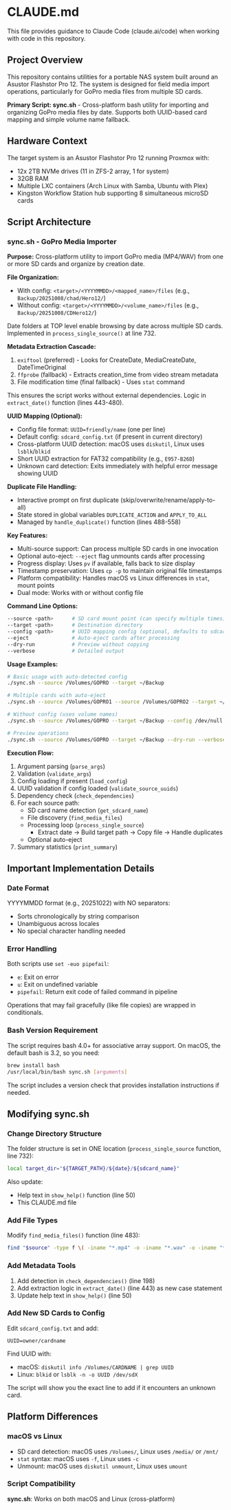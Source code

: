 # CLAUDE.md

This file provides guidance to Claude Code (claude.ai/code) when working with code in this repository.

## Project Overview

This repository contains utilities for a portable NAS system built around an Asustor Flashstor Pro 12. The system is designed for field media import operations, particularly for GoPro media files from multiple SD cards.

**Primary Script: sync.sh** - Cross-platform bash utility for importing and organizing GoPro media files by date. Supports both UUID-based card mapping and simple volume name fallback.

## Hardware Context

The target system is an Asustor Flashstor Pro 12 running Proxmox with:
- 12x 2TB NVMe drives (11 in ZFS-2 array, 1 for system)
- 32GB RAM
- Multiple LXC containers (Arch Linux with Samba, Ubuntu with Plex)
- Kingston Workflow Station hub supporting 8 simultaneous microSD cards

## Script Architecture

### sync.sh - GoPro Media Importer

**Purpose:** Cross-platform utility to import GoPro media (MP4/WAV) from one or more SD cards and organize by creation date.

**File Organization:**
- With config: `<target>/<YYYYMMDD>/<mapped_name>/files` (e.g., `Backup/20251008/chad/Hero12/`)
- Without config: `<target>/<YYYYMMDD>/<volume_name>/files` (e.g., `Backup/20251008/CDHero12/`)

Date folders at TOP level enable browsing by date across multiple SD cards. Implemented in `process_single_source()` at line 732.

**Metadata Extraction Cascade:**
1. `exiftool` (preferred) - Looks for CreateDate, MediaCreateDate, DateTimeOriginal
2. `ffprobe` (fallback) - Extracts creation_time from video stream metadata
3. File modification time (final fallback) - Uses `stat` command

This ensures the script works without external dependencies. Logic in `extract_date()` function (lines 443-480).

**UUID Mapping (Optional):**
- Config file format: `UUID=friendly/name` (one per line)
- Default config: `sdcard_config.txt` (if present in current directory)
- Cross-platform UUID detection: macOS uses `diskutil`, Linux uses `lsblk`/`blkid`
- Short UUID extraction for FAT32 compatibility (e.g., `E957-B26D`)
- Unknown card detection: Exits immediately with helpful error message showing UUID

**Duplicate File Handling:**
- Interactive prompt on first duplicate (skip/overwrite/rename/apply-to-all)
- State stored in global variables `DUPLICATE_ACTION` and `APPLY_TO_ALL`
- Managed by `handle_duplicate()` function (lines 488-558)

**Key Features:**
- Multi-source support: Can process multiple SD cards in one invocation
- Optional auto-eject: `--eject` flag unmounts cards after processing
- Progress display: Uses `pv` if available, falls back to size display
- Timestamp preservation: Uses `cp -p` to maintain original file timestamps
- Platform compatibility: Handles macOS vs Linux differences in `stat`, mount points
- Dual mode: Works with or without config file

**Command Line Options:**
```bash
--source <path>      # SD card mount point (can specify multiple times)
--target <path>      # Destination directory
--config <path>      # UUID mapping config (optional, defaults to sdcard_config.txt)
--eject              # Auto-eject cards after processing
--dry-run            # Preview without copying
--verbose            # Detailed output
```

**Usage Examples:**
```bash
# Basic usage with auto-detected config
./sync.sh --source /Volumes/GOPRO --target ~/Backup

# Multiple cards with auto-eject
./sync.sh --source /Volumes/GOPRO1 --source /Volumes/GOPRO2 --target ~/Backup --eject

# Without config (uses volume names)
./sync.sh --source /Volumes/GOPRO --target ~/Backup --config /dev/null

# Preview operations
./sync.sh --source /Volumes/GOPRO --target ~/Backup --dry-run --verbose
```

**Execution Flow:**
1. Argument parsing (`parse_args`)
2. Validation (`validate_args`)
3. Config loading if present (`load_config`)
4. UUID validation if config loaded (`validate_source_uuids`)
5. Dependency check (`check_dependencies`)
6. For each source path:
   - SD card name detection (`get_sdcard_name`)
   - File discovery (`find_media_files`)
   - Processing loop (`process_single_source`)
     - Extract date → Build target path → Copy file → Handle duplicates
   - Optional auto-eject
7. Summary statistics (`print_summary`)

## Important Implementation Details

### Date Format
YYYYMMDD format (e.g., 20251022) with NO separators:
- Sorts chronologically by string comparison
- Unambiguous across locales
- No special character handling needed

### Error Handling
Both scripts use `set -euo pipefail`:
- `e`: Exit on error
- `u`: Exit on undefined variable
- `pipefail`: Return exit code of failed command in pipeline

Operations that may fail gracefully (like file copies) are wrapped in conditionals.

### Bash Version Requirement
The script requires bash 4.0+ for associative array support. On macOS, the default bash is 3.2, so you need:
```bash
brew install bash
/usr/local/bin/bash sync.sh [arguments]
```

The script includes a version check that provides installation instructions if needed.

## Modifying sync.sh

### Change Directory Structure
The folder structure is set in ONE location (`process_single_source` function, line 732):
```bash
local target_dir="${TARGET_PATH}/${date}/${sdcard_name}"
```

Also update:
- Help text in `show_help()` function (line 50)
- This CLAUDE.md file

### Add File Types
Modify `find_media_files()` function (line 483):
```bash
find "$source" -type f \( -iname "*.mp4" -o -iname "*.wav" -o -iname "*.newtype" \) 2>/dev/null
```

### Add Metadata Tools
1. Add detection in `check_dependencies()` (line 198)
2. Add extraction logic in `extract_date()` (line 443) as new case statement
3. Update help text in `show_help()` (line 50)

### Add New SD Cards to Config
Edit `sdcard_config.txt` and add:
```
UUID=owner/cardname
```

Find UUID with:
- macOS: `diskutil info /Volumes/CARDNAME | grep UUID`
- Linux: `blkid` or `lsblk -n -o UUID /dev/sdX`

The script will show you the exact line to add if it encounters an unknown card.

## Platform Differences

### macOS vs Linux
- SD card detection: macOS uses `/Volumes/`, Linux uses `/media/` or `/mnt/`
- `stat` syntax: macOS uses `-f`, Linux uses `-c`
- Unmount: macOS uses `diskutil unmount`, Linux uses `umount`

### Script Compatibility
**sync.sh**: Works on both macOS and Linux (cross-platform)